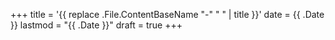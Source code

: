 +++
title = '{{ replace .File.ContentBaseName "-" " " | title }}'
date = {{ .Date }}
lastmod = "{{ .Date }}"
draft = true
+++
